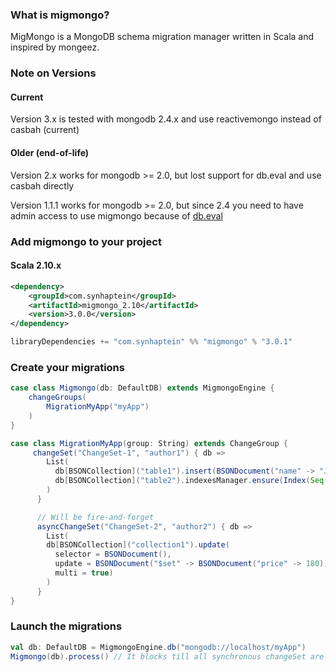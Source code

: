 ### What is migmongo?

MigMongo is a MongoDB schema migration manager written in Scala and inspired by mongeez.

### Note on Versions

#### Current

Version 3.x is tested with mongodb 2.4.x and use reactivemongo instead of casbah (current)

#### Older (end-of-life)

Version 2.x works for mongodb >= 2.0, but lost support for db.eval and use casbah directly

Version 1.1.1 works for mongodb >= 2.0, but since 2.4 you need to have admin access to use migmongo because of [db.eval](http://docs.mongodb.org/manual/reference/method/db.eval/)

### Add migmongo to your project

#### Scala 2.10.x
```xml
<dependency>
    <groupId>com.synhaptein</groupId>
	<artifactId>migmongo_2.10</artifactId>
	<version>3.0.0</version>
</dependency>
```

```scala
libraryDependencies += "com.synhaptein" %% "migmongo" % "3.0.1"
```

### Create your migrations
```scala
case class Migmongo(db: DefaultDB) extends MigmongoEngine {
    changeGroups(
        MigrationMyApp("myApp")
    )
}

case class MigrationMyApp(group: String) extends ChangeGroup {
     changeSet("ChangeSet-1", "author1") { db =>
        List(
          db[BSONCollection]("table1").insert(BSONDocument("name" -> "John Doe")),
          db[BSONCollection]("table2").indexesManager.ensure(Index(Seq("field1" -> Ascending, "field2" -> Descending)))
        )
      }

      // Will be fire-and-forget
      asyncChangeSet("ChangeSet-2", "author2") { db =>
        List(
        db[BSONCollection]("collection1").update(
          selector = BSONDocument(),
          update = BSONDocument("$set" -> BSONDocument("price" -> 180)),
          multi = true)
        )
      }
}
```

### Launch the migrations

```scala
val db: DefaultDB = MigmongoEngine.db("mongodb://localhost/myApp")
Migmongo(db).process() // It blocks till all synchronous changeSet are done
```